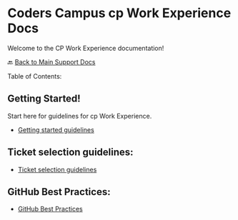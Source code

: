 # Coders Campus cp Work Experience Docs

Welcome to the CP Work Experience documentation!

🔙 [Back to Main Support Docs](../../README.md)

Table of Contents:

## Getting Started!
Start here for guidelines for cp Work Experience.
- [Getting started guidelines](../item/CP_WORK_EXPERIENCE_README.md)

## Ticket selection guidelines:
- [Ticket selection guidelines](../item/TICKET_SELECTION_GUIDELINES.md)

## GitHub Best Practices:
- [GitHub Best Practices](../item/GITHUB_BEST_PRACTICES.md)